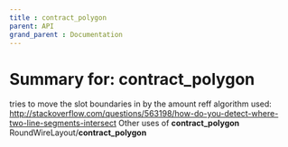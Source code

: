 ```yaml
---
title : contract_polygon
parent: API
grand_parent : Documentation
---
```

# Summary for: **contract_polygon**

tries to move the slot boundaries in by the amount reff
algorithm used:
http://stackoverflow.com/questions/563198/how-do-you-detect-where-two-line-segments-intersect
Other uses of **contract_polygon**
RoundWireLayout/**contract_polygon**

